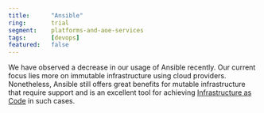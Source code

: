 ```yaml
---
title:      "Ansible"
ring:       trial
segment:    platforms-and-aoe-services
tags:       [devops]
featured:   false
---
```


We have observed a decrease in our usage of Ansible recently. Our current focus lies more on immutable infrastructure using cloud providers. Nonetheless, Ansible still offers great benefits for mutable infrastructure that require support and is an excellent tool for achieving [Infrastructure as Code](/platforms-and-aoe-services/infrastructure-as-code/) in such cases.
